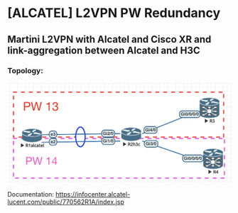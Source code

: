 # [ALCATEL] L2VPN PW Redundancy 


## Martini L2VPN with Alcatel and Cisco XR and link-aggregation between Alcatel and H3C


### Topology:
![alt text](https://github.com/dracoboros/NETWORK-L2VPN-Alcatel-PW-Backup/blob/master/topology.png "Topology")


Documentation: https://infocenter.alcatel-lucent.com/public/770562R1A/index.jsp
